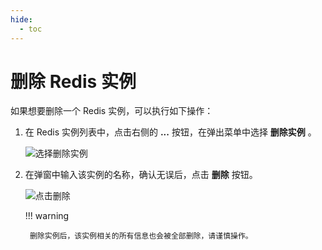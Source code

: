 ```yaml
---
hide:
  - toc
---
```


# 删除 Redis 实例

如果想要删除一个 Redis 实例，可以执行如下操作：

1. 在 Redis 实例列表中，点击右侧的 __...__  按钮，在弹出菜单中选择 __删除实例__ 。

    ![选择删除实例](https://docs.daocloud.io/daocloud-docs-images/docs/middleware/redis/images/delete01.png)

2. 在弹窗中输入该实例的名称，确认无误后，点击 __删除__ 按钮。

    ![点击删除](https://docs.daocloud.io/daocloud-docs-images/docs/middleware/redis/images/delete02.png)

    !!! warning

        删除实例后，该实例相关的所有信息也会被全部删除，请谨慎操作。
